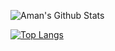 ![Aman's Github Stats](https://github-readme-stats.vercel.app/api?username=Aman-Preet-Singh-Gulati&count_private=true&show_icons=true&include_all_commits=true)















[![Top Langs](https://github-readme-stats.vercel.app/api/top-langs/?username=Aman-Preet-Singh-Gulati)](https://github.com/Aman-Preet-Singh-Gulati/github-readme-stats)
